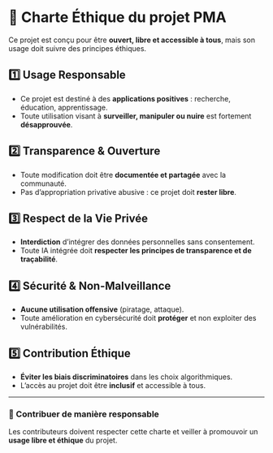 # 📜 Charte Éthique du projet PMA

Ce projet est conçu pour être **ouvert, libre et accessible à tous**, mais son usage doit suivre des principes éthiques.  

## 1️⃣ Usage Responsable
- Ce projet est destiné à des **applications positives** : recherche, éducation, apprentissage.
- Toute utilisation visant à **surveiller, manipuler ou nuire** est fortement **désapprouvée**.

## 2️⃣ Transparence & Ouverture
- Toute modification doit être **documentée et partagée** avec la communauté.
- Pas d’appropriation privative abusive : ce projet doit **rester libre**.

## 3️⃣ Respect de la Vie Privée
- **Interdiction** d’intégrer des données personnelles sans consentement.
- Toute IA intégrée doit **respecter les principes de transparence et de traçabilité**.

## 4️⃣ Sécurité & Non-Malveillance
- **Aucune utilisation offensive** (piratage, attaque).
- Toute amélioration en cybersécurité doit **protéger** et non exploiter des vulnérabilités.

## 5️⃣ Contribution Éthique
- **Éviter les biais discriminatoires** dans les choix algorithmiques.
- L’accès au projet doit être **inclusif** et accessible à tous.

---
### 🔄 Contribuer de manière responsable
Les contributeurs doivent respecter cette charte et veiller à promouvoir un **usage libre et éthique** du projet.
